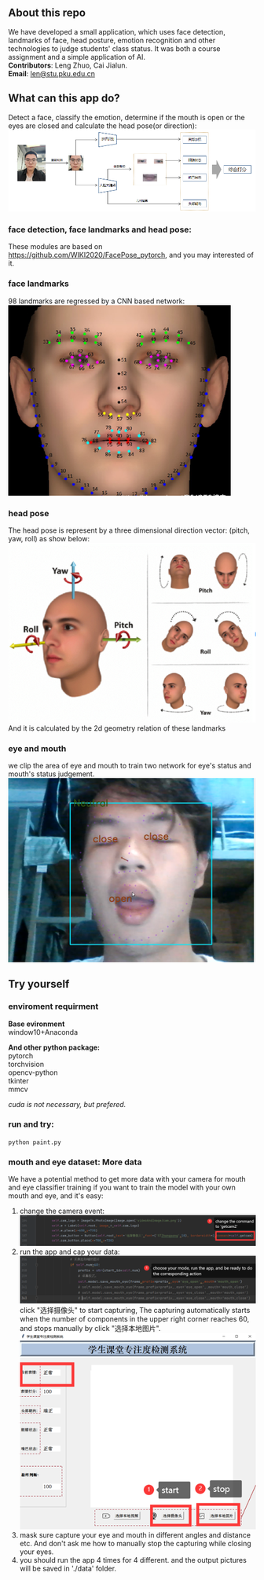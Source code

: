 
## About this repo
We have developed a small application, which uses face detection, 
landmarks of face, head posture, emotion recognition and other technologies to judge 
students' class status. It was both a course assignment and a simple
application of AI.\
**Contributors**: Leng Zhuo, Cai Jialun.\
**Email**: len@stu.pku.edu.cn

## What can this app do?
Detect a face, classify the emotion, determine if the mouth 
is open or the eyes are closed and calculate the head pose(or direction):\
![img_3.png](videoAndImage/img_7.png)

### face detection, face landmarks and head pose:
These modules are based on https://github.com/WIKI2020/FacePose_pytorch, and you may interested of it.

### face landmarks
98 landmarks are regressed by a CNN based network:\
![img_2.png](videoAndImage/img_2.png)
### head pose
The head pose is represent by a three 
dimensional direction vector: (pitch, yaw, roll) as show below:\
![img_1.png](videoAndImage/img_1.png)
And it is calculated by the 2d geometry relation of these landmarks
### eye and mouth
we clip the area of eye and mouth to train two network for eye's status
and mouth's status judgement. \
![img_3.png](videoAndImage/img_3.png)


## Try yourself
### enviroment requirment
**Base evironment**\
window10+Anaconda

**And other python package:**\
pytorch\
torchvision\
opencv-python\
tkinter\
mmcv

_cuda is not necessary, but prefered._

### run and try:
`python paint.py`

### mouth and eye dataset: More data
We have a potential method to get more data with your camera for mouth and eye classifier training
if you want to train the model with your own mouth and eye, and it's easy:

1. change the camera event:\
![img.png](videoAndImage/img_4.png)
2. run the app and cap your data:\
![img_1.png](videoAndImage/img_5.png)
click "选择摄像头" to start capturing, The capturing automatically starts when the number 
of components in the upper right corner reaches 60, and stops manually by click "选择本地图片".\
![img_2.png](videoAndImage/img_6.png)
3. mask sure capture your eye and mouth in different angles and distance etc. And don't ask me how to 
manually stop the capturing while closing your eyes.
4. you should run the app 4 times for 4 different. and the output pictures will be saved in './data' folder.







